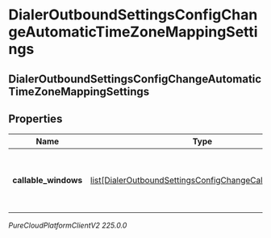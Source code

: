 # DialerOutboundSettingsConfigChangeAutomaticTimeZoneMappingSettings

## DialerOutboundSettingsConfigChangeAutomaticTimeZoneMappingSettings

## Properties

|Name | Type | Description | Notes|
|------------ | ------------- | ------------- | -------------|
| **callable_windows** | [list[DialerOutboundSettingsConfigChangeCallableWindow]](DialerOutboundSettingsConfigChangeCallableWindow) | The time intervals to use for automatic time zone mapping | [optional] |



_PureCloudPlatformClientV2 225.0.0_
